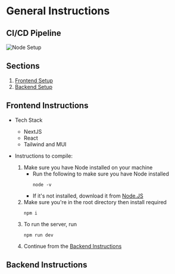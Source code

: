 # General Instructions

## CI/CD Pipeline

![Node Setup](https://github.com/PowerHouse-Project/Production/actions/workflows/devOps.yml/badge.svg)

## Sections

1. [Frontend Setup](#frontend-instructions)
2. [Backend Setup](#backend-instructions)

## Frontend Instructions

- Tech Stack

  - NextJS
  - React
  - Tailwind and MUI

- Instructions to compile:
  1. Make sure you have Node installed on your machine
     - Run the following to make sure you have Node installed
       ```
       node -v
       ```
     - If it's not installed, download it from [Node.JS](https://nodejs.org/)
  2. Make sure you're in the root directory then install required
     ```shell
     npm i
     ```
  3. To run the server, run
     ```shell
     npm run dev
     ```
  4. Continue from the [Backend Instructions](#backend-instructions)

## Backend Instructions

